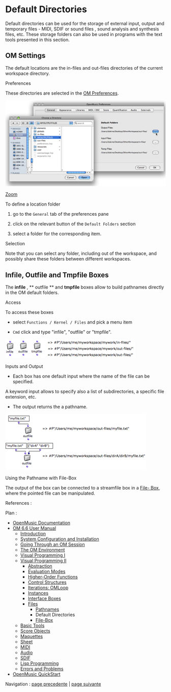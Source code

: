 # Default Directories

Default directories can be used for the storage of external input, output and
temporary files - MIDI, SDIF or sound files , sound analysis and synthesis
files, etc. These storage folders can also be used in programs with the text
tools presented in this section.

## OM Settings

The default locations are the in-files and out-files directories of the
current workspace directory.

Preferences

These directories are selected in the [OM Preferences](Preferences).

![](../res/selectout_scr.png)

[Zoom](../res/selectout_scr_1.png "Zoom \(nouvelle fenêtre\)")

To define a location folder

  1. go to the `General` tab of the preferences pane

  2. click on the relevant button of the `Default Folders` section

  3. select a folder for the corresponding item.

Selection

Note that you can select any folder, including out of the workspace, and
possibly share these folders between different workspaces.

## Infile, Outfile and Tmpfile Boxes

The  **infile** , ** outfile ** and  **tmpfile** boxes allow to build
pathnames directly in the OM default folders.

Access

To access these boxes

  * select `Functions / Kernel / Files` and pick a menu item

  * `Cmd` click and type "infile", "outfile" or "tmpfile".

![](../res/folder-boxes.png)

Inputs and Output

  * Each box has one default input where the name of the file can be specified. 

A keyword input allows to specify also a list of subdirectories, a specific
file extension, etc.

  * The output returns the a pathname.

![](../res/extfiles.png)

Using the Pathname with File-Box

The output of the box can be connected to a  streamfile box in a [File-
Box](File-Box), where the pointed file can be manipulated.

References :

Plan :

  * [OpenMusic Documentation](OM-Documentation)
  * [OM 6.6 User Manual](OM-User-Manual)
    * [Introduction](00-Sommaire)
    * [System Configuration and Installation](Installation)
    * [Going Through an OM Session](Goingthrough)
    * [The OM Environment](Environment)
    * [Visual Programming I](BasicVisualProgramming)
    * [Visual Programming II](AdvancedVisualProgramming)
      * [Abstraction](Abstraction)
      * [Evaluation Modes](EvalModes)
      * [Higher-Order Functions](HighOrder)
      * [Control Structures](Control)
      * [Iterations: OMLoop](OMLoop)
      * [Instances](Instances)
      * [Interface Boxes](InterfaceBoxes)
      * [Files](Files)
        * [Pathnames](Pathnames)
        * Default Directories
        * [File-Box](File-Box)
    * [Basic Tools](BasicObjects)
    * [Score Objects](ScoreObjects)
    * [Maquettes](Maquettes)
    * [Sheet](Sheet)
    * [MIDI](MIDI)
    * [Audio](Audio)
    * [SDIF](SDIF)
    * [Lisp Programming](Lisp)
    * [Errors and Problems](errors)
  * [OpenMusic QuickStart](QuickStart-Chapters)

Navigation : [page precedente](Pathnames "page précédente\(Pathnames\)")
| [page suivante](File-Box "page suivante\(File-Box\)")

